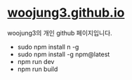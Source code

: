 # [woojung3.github.io](https://woojung3.github.io/)

woojung3의 개인 github 페이지입니다.

- sudo npm install n -g
- sudo npm install -g npm@latest
- npm run dev
- npm run build
